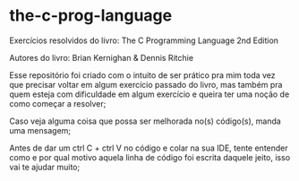 # the-c-prog-language
Exercícios resolvidos do livro: The C Programming Language 2nd Edition 

Autores do livro: Brian Kernighan & Dennis Ritchie

Esse repositório foi criado com o intuito de ser prático pra mim toda vez que precisar voltar em algum exercício passado do livro, mas também pra quem esteja com dificuldade
em algum exercício e queira ter uma noção de como começar a resolver;

Caso veja alguma coisa que possa ser melhorada no(s) código(s), manda uma mensagem;

Antes de dar um ctrl C + ctrl V no código e colar na sua IDE, tente entender como e por qual motivo aquela linha de código foi escrita daquele jeito, isso vai te ajudar muito;

